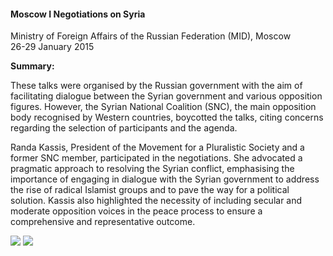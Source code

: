 <h4>Moscow I Negotiations on Syria</h4>

Ministry of Foreign Affairs of the Russian Federation (MID), Moscow<br>
26-29 January 2015
	
<b>Summary:</b>	

These talks were organised by the Russian government with the aim of facilitating dialogue between the Syrian government and various opposition figures. However, the Syrian National Coalition (SNC), the main opposition body recognised by Western countries, boycotted the talks, citing concerns regarding the selection of participants and the agenda.

Randa Kassis, President of the Movement for a Pluralistic Society and a former SNC member, participated in the negotiations. She advocated a pragmatic approach to resolving the Syrian conflict, emphasising the importance of engaging in dialogue with the Syrian government to address the rise of radical Islamist groups and to pave the way for a political solution. Kassis also highlighted the necessity of including secular and moderate opposition voices in the peace process to ensure a comprehensive and representative outcome.

![](123.JPG)
![](124.JPG)
<p></p>

